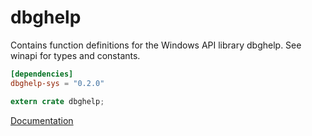 # dbghelp #
Contains function definitions for the Windows API library dbghelp. See winapi for types and constants.

```toml
[dependencies]
dbghelp-sys = "0.2.0"
```

```rust
extern crate dbghelp;
```

[Documentation](https://retep998.github.io/doc/dbghelp/)
